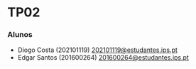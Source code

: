 # TP02

### Alunos

- Diogo Costa (202101119) <202101119@estudantes.ips.pt>
- Edgar Santos (201600264) <201600264@estudantes.ips.pt>

